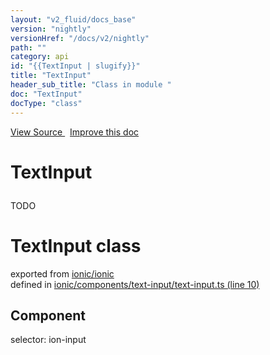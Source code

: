 ```yaml
---
layout: "v2_fluid/docs_base"
version: "nightly"
versionHref: "/docs/v2/nightly"
path: ""
category: api
id: "{{TextInput | slugify}}"
title: "TextInput"
header_sub_title: "Class in module "
doc: "TextInput"
docType: "class"
---
```



<div class="improve-docs">
  <a href='http://github.com/driftyco/ionic2/tree/master/ionic/components/text-input/text-input.ts#L9'>
    View Source
  </a>
  &nbsp;
  <a href='http://github.com/driftyco/ionic2/edit/master/ionic/components/text-input/text-input.ts#L9'>
    Improve this doc
  </a>
</div>




<h1 class="api-title">

  TextInput



</h1>





<p>TODO</p>


<h1 class="class export">TextInput <span class="type">class</span></h1>
<p class="module">exported from <a href='undefined'>ionic/ionic</a><br/>
defined in <a href="https://github.com/driftyco/ionic2/tree/master/ionic/components/text-input/text-input.ts#L10-L395">ionic/components/text-input/text-input.ts (line 10)</a>
</p>
<h2>Component</h2>
  <span>selector: ion-input</span>



